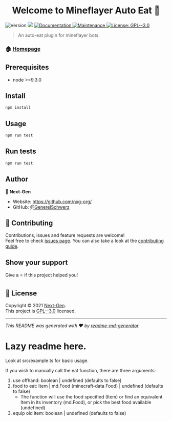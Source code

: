 <h1 align="center">Welcome to Mineflayer Auto Eat 👋</h1>
<p>
  <img alt="Version" src="https://img.shields.io/badge/version-1.0.4-blue.svg?cacheSeconds=2592000" />
  <img src="https://img.shields.io/badge/node-%3E%3D9.3.0-blue.svg" />
  <a href="https://github.com/kefranabg/readme-md-generator#readme" target="_blank">
    <img alt="Documentation" src="https://img.shields.io/badge/documentation-yes-brightgreen.svg" />
  </a>
  <a href="https://github.com/kefranabg/readme-md-generator/graphs/commit-activity" target="_blank">
    <img alt="Maintenance" src="https://img.shields.io/badge/Maintained%3F-yes-green.svg" />
  </a>
  <a href="https://github.com/nxg-org/mineflayer-auto-eat/blob/master/LICENSE" target="_blank">
    <img alt="License: GPL--3.0" src="https://img.shields.io/github/license/GenerelSchwerz/Mineflayer Auto Eat" />
  </a>
</p>

> An auto-eat plugin for mineflayer bots.

### 🏠 [Homepage](https://github.com/nxg-org/mineflayer-plugins)

## Prerequisites

- node >=9.3.0

## Install

```sh
npm install
```

## Usage

```sh
npm run test
```

## Run tests

```sh
npm run test
```

## Author

👤 **Next-Gen**

* Website: https://github.com/nxg-org/
* GitHub: [@GenerelSchwerz](https://github.com/GenerelSchwerz)

## 🤝 Contributing

Contributions, issues and feature requests are welcome!<br />Feel free to check [issues page](https://github.com/nxg-org/mineflayer-auto-eat/issues). You can also take a look at the [contributing guide](https://github.com/kefranabg/readme-md-generator/blob/master/CONTRIBUTING.md).

## Show your support

Give a ⭐️ if this project helped you!

## 📝 License

Copyright © 2021 [Next-Gen](https://github.com/GenerelSchwerz).<br />
This project is [GPL--3.0](https://github.com/nxg-org/mineflayer-auto-eat/blob/master/LICENSE) licensed.

***
_This README was generated with ❤️ by [readme-md-generator](https://github.com/kefranabg/readme-md-generator)_











# Lazy readme here.

Look at src/example.ts for basic usage. 

If you wish to manually call the eat function, there are three arguments: 
1. use offhand: boolean | undefined (defaults to false)
2. food to eat: Item | md.Food (minecraft-data Food) | undefined (defaults to false)
    - The function will use the food specified (Item) or find an equivalent Item in its inventory (md.Food), or pick the best food available (undefined)
3. equip old item: boolean | undefined (defaults to false)
